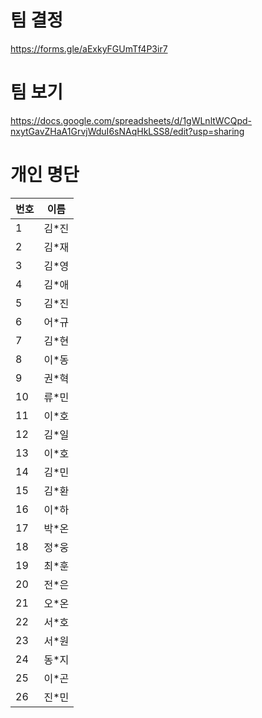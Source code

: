 # 팀 결정

https://forms.gle/aExkyFGUmTf4P3ir7

# 팀 보기

https://docs.google.com/spreadsheets/d/1gWLnltWCQpd-nxytGavZHaA1GrvjWduI6sNAqHkLSS8/edit?usp=sharing

# 개인 명단


| 번호  | 이름  |
| --- | --- |
| 1   | 김*진 |
| 2   | 김*재 |
| 3   | 김*영 |
| 4   | 김*애 |
| 5   | 김*진 |
| 6   | 어*규 |
| 7   | 김*현 |
| 8   | 이*동 |
| 9   | 권*혁 |
| 10  | 류*민 |
| 11  | 이*호 |
| 12  | 김*일 |
| 13  | 이*호 |
| 14  | 김*민 |
| 15  | 김*환 |
| 16  | 이*하 |
| 17  | 박*온 |
| 18  | 정*웅 |
| 19  | 최*훈 |
| 20  | 전*은 |
| 21  | 오*온 |
| 22  | 서*호 |
| 23  | 서*원 |
| 24  | 동*지 |
| 25  | 이*곤 |
| 26  | 진*민 |

